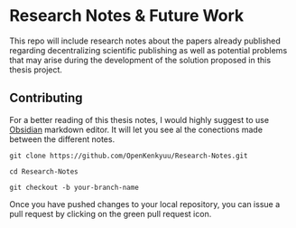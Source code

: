 # Research Notes & Future Work

This repo will include research notes about the papers already published regarding decentralizing scientific publishing as well as potential
problems that may arise during the development of the solution proposed in this thesis project.

## Contributing

For a better reading of this thesis notes, I would highly suggest to use [Obsidian](https://obsidian.md/) markdown editor.
It will let you see al the conections made between the different notes.

`git clone https://github.com/OpenKenkyuu/Research-Notes.git`

`cd Research-Notes`

`git checkout -b your-branch-name`

Once you have pushed changes to your local repository, you can issue a pull request by clicking on the green pull request icon.

